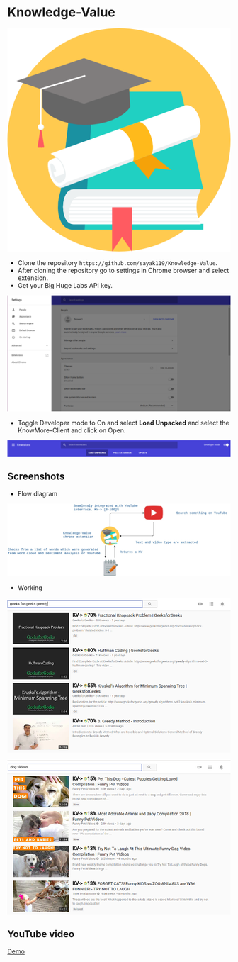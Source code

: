# Knowledge-Value

![Knowledge-Value Logo](icons/logo.png)

* Clone the repository `https://github.com/sayak119/Knowledge-Value`.
* After cloning the repository go to settings in Chrome browser and select extension.
* Get your Big Huge Labs API key.

![Extension](images/extension.png)

* Toggle Developer mode to On and select **Load Unpacked** and select the KnowMore-Client and click on Open.

![Developer Mode](images/devMode.png)

## Screenshots

* Flow diagram

![Flow diagram](images/flow.jpg)

* Working

![Demo-1](images/KV1.png)

![Demo-2](images/KV2.png)

## YouTube video

[Demo](https://youtu.be/kVTM1EDWgec)

